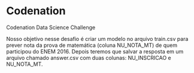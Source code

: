 # Codenation
Codenation Data Science Challenge


Nosso objetivo nesse desafio é criar um modelo no arquivo train.csv para prever nota da prova de matemática (coluna NU_NOTA_MT) de quem participou do ENEM 2016.
Depois teremos que salvar a resposta em um arquivo chamado answer.csv com duas colunas: NU_INSCRICAO e NU_NOTA_MT.

